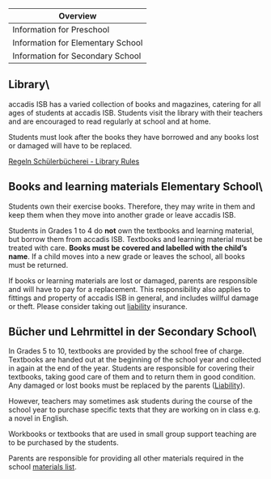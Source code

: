 | Overview |
| --- |
| Information for Preschool | no |
| Information for Elementary School | yes |
| Information for Secondary School | yes |

## Library\ 

accadis ISB has a varied collection of books and magazines, catering for all ages of students at accadis ISB. Students visit the library with their teachers and are encouraged to read regularly at school and at home.

Students must look after the books they have borrowed and any books lost or damaged will have to be replaced.

[Regeln Schülerbücherei - Library Rules](/ISB-Eltern-wiki/en/images/1/1d/Regeln_Sch%C3%BClerb%C3%BCcherei_-_Library_Rules.pdf "Regeln Schülerbücherei - Library Rules.pdf")

## Books and learning materials Elementary School\ 

Students own their exercise books. Therefore, they may write in them and keep them when they move into another grade or leave accadis ISB.

Students in Grades 1 to 4 do **not** own the textbooks and learning material, but borrow them from accadis ISB. Textbooks and learning material must be treated with care. **Books must be covered and labelled with the child’s name**. If a child moves into a new grade or leaves the school, all books must be returned.

If books or learning materials are lost or damaged, parents are responsible and will have to pay for a replacement. This responsibility also applies to fittings and property of accadis ISB in general, and includes willful damage or theft. Please consider taking out [liability](/ISB-Eltern-wiki/en/Bringing_of_Items,_Lost_%26_Found_and_Liability "Bringing of Items, Lost & Found and Liability") insurance.

## Bücher und Lehrmittel in der Secondary School\ 

In Grades 5 to 10, textbooks are provided by the school free of charge. Textbooks are handed out at the beginning of the school year and collected in again at the end of the year. Students are responsible for covering their textbooks, taking good care of them and to return them in good condition. Any damaged or lost books must be replaced by the parents ([Liability](/ISB-Eltern-wiki/en/Bringing_of_Items,_Lost_%26_Found_and_Liability "Bringing of Items, Lost & Found and Liability")).

However, teachers may sometimes ask students during the course of the school year to purchase specific texts that they are working on in class e.g. a novel in English.

Workbooks or textbooks that are used in small group support teaching are to be purchased by the students.

Parents are responsible for providing all other materials required in the school [materials list](/ISB-Eltern-wiki/en/School_Supplies "School Supplies").